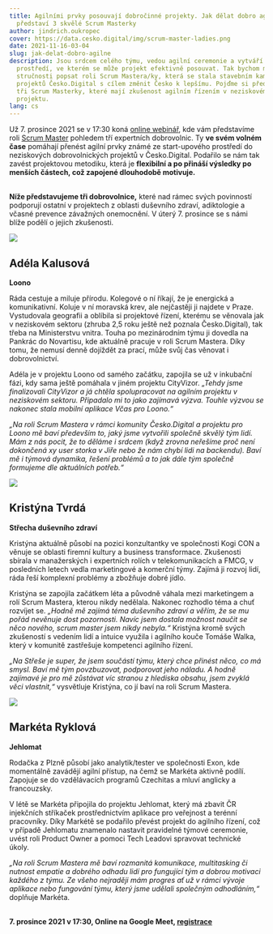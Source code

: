 ```yaml
---
title: Agilními prvky posouvají dobročinné projekty. Jak dělat dobro agilně
  představí 3 skvělé Scrum Masterky
author: jindrich.oukropec
cover: https://data.cesko.digital/img/scrum-master-ladies.png
date: 2021-11-16-03-04
slug: jak-delat-dobro-agilne
description: Jsou srdcem celého týmu, vedou agilní ceremonie a vytváří
  prostředí, ve kterém se může projekt efektivně posouvat. Tak bychom mohli ve
  stručnosti popsat roli Scrum Mastera/ky, která se stala stavebním kamenem
  projektů Česko.Digital s cílem změnit Česko k lepšímu. Pojďme si představit
  tři Scrum Masterky, které mají zkušenost agilním řízením v neziskovém
  projektu.
lang: cs
---
```

Už 7. prosince 2021 se v 17:30 koná [online webinář](https://cesko.digital/portal-dobrovolnika/), kde vám představíme roli [Scrum Master](https://cesko-digital.atlassian.net/wiki/spaces/CD/pages/87470076/Scrum+Master) pohledem tří expertních dobrovolnic. Ty **ve svém volném čase** pomáhají přenést agilní prvky známé ze start-upového prostředí do neziskových dobrovolnických projektů v Česko.Digital. Podařilo se nám tak zavést projektovou metodiku, která je **flexibilní a po přináší výsledky po menších částech, což zapojené dlouhodobě motivuje.** 

**\
Níže představujeme tři dobrovolnice,** které nad rámec svých povinností podporují ostatní v projektech z oblasti duševního zdraví, adiktologie a včasné prevence závažných onemocnění. V úterý 7. prosince se s námi blíže podělí o jejich zkušenosti.

![](https://data.cesko.digital/img/adela-kalusova.jpg)

## Adéla Kalusová 

**Loono**

Ráda cestuje a miluje přírodu. Kolegové o ní říkají, že je energická a komunikativní. Koluje v ní moravská krev, ale nejčastěji ji najdete v Praze. Vystudovala geografii a oblíbila si projektové řízení, kterému se věnovala jak v neziskovém sektoru (zhruba 2,5 roku ještě než poznala Česko.Digital), tak třeba na Ministerstvu vnitra. Touha po mezinárodním týmu ji dovedla na Pankrác do Novartisu, kde aktuálně pracuje v roli Scrum Mastera. Díky tomu, že nemusí denně dojíždět za prací, může svůj čas věnovat i dobrovolnictví.

Adéla je v projektu Loono od samého začátku, zapojila se už v inkubační fázi, kdy sama ještě pomáhala v jiném projektu CityVizor. *„Tehdy jsme finalizovali CityVizor a já chtěla spolupracovat na agilním projektu v neziskovém sektoru. Připadalo mi to jako zajímavá výzva. Touhle výzvou se nakonec stala mobilní aplikace Včas pro Loono.“* 

*„Na roli Scrum Mastera v rámci komunity Česko.Digital a projektu pro Loono mě baví především to, jaký jsme vytvořili společně skvělý tým lidí. Mám z nás pocit, že to děláme i srdcem (když zrovna neřešíme proč není dokončená xy user storka v Jiře nebo že nám chybí lidi na backendu). Baví mě i týmová dynamika, řešení problémů a to jak dále tým společně formujeme dle aktuálních potřeb.“*

![](https://data.cesko.digital/img/kristyna-tvrda.jpg)

## Kristýna Tvrdá

**Střecha duševního zdraví**

Kristýna aktuálně působí na pozici konzultantky ve společnosti Kogi CON a věnuje se oblasti firemní kultury a business transformace. Zkušenosti sbírala v manažerských i expertních rolích v telekomunikacích a FMCG, v posledních letech vedla marketingové a komerční týmy. Zajímá ji rozvoj lidí, ráda řeší komplexní problémy a zbožňuje dobré jídlo.

Kristýna se zapojila začátkem léta a původně váhala mezi marketingem a rolí Scrum Mastera, kterou nikdy nedělala. Nakonec rozhodlo téma a chuť rozvíjet se. *„Hodně mě zajímá téma duševního zdraví a věřím, že se mu pořád nevěnuje dost pozornosti. Navíc jsem dostala možnost naučit se něco nového, scrum master jsem nikdy nebyla.“* Kristýna kromě svých zkušeností s vedením lidí a intuice využila i agilního kouče Tomáše Walka, který v komunitě zastřešuje kompetenci agilního řízení.

*„Na Střeše je super, že jsem součástí týmu, který chce přinést něco, co má smysl. Baví mě tým povzbuzovat, podporovat jeho náladu. A hodně zajímavé je pro mě zůstávat víc stranou z hlediska obsahu, jsem zvyklá věci vlastnit,“* vysvětluje Kristýna, co jí baví na roli Scrum Mastera.

![](https://data.cesko.digital/img/marketa-ryklova.jpg)

## Markéta Ryklová

**Jehlomat**

Rodačka z Plzně působí jako analytik/tester ve společnosti Exon, kde momentálně zavádějí agilní přístup, na čemž se Markéta aktivně podílí. Zapojuje se do vzdělávacích programů Czechitas a mluví anglicky a francouzsky. 

V létě se Markéta připojila do projektu Jehlomat, který má zbavit ČR injekčních stříkaček prostřednictvím aplikace pro veřejnost a terénní pracovníky. Díky Markétě se podařilo převést projekt do agilního řízení, což v případě Jehlomatu znamenalo nastavit pravidelné týmové ceremonie, uvést roli Product Owner a pomoci Tech Leadovi spravovat technické úkoly. 

*„Na roli Scrum Mastera mě baví rozmanitá komunikace, multitasking či nutnost empatie a dobrého odhadu lidí pro fungující tým a dobrou motivaci každého z týmu. Ze všeho nejraději mám progres ať už v rámci vývoje aplikace nebo fungování týmu, který jsme udělali společným odhodláním,“* doplňuje Markéta.

\
**7. prosince 2021 v 17:30, Online na Google Meet, [registrace](https://airtable.com/shrRdNY33xfp6MZzS)**